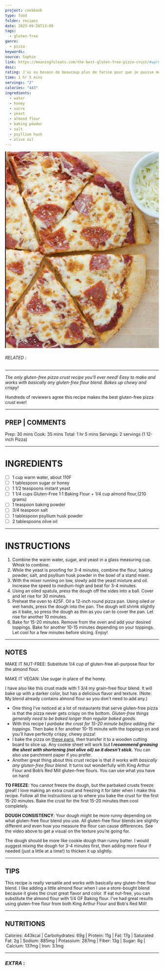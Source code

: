 ```yaml
---
project: cookbook
type: food
folder: recipes
date: 2023-09-28T13:09
tags:
  - gluten-free
genre:
  - pizza
keywords: 
source: Sophie
link: https://meaningfuleats.com/the-best-gluten-free-pizza-crust/#wprm-recipe-container-13055
desc: 
rating: J’ai eu besoin de beaucoup plus de farine pour que je puisse mettre la pâte en boule mais c’était bon. Par contre assez difficile à digérer
time: 1 hr 5 mins
servings: "2"
calories: "443"
ingredients:
  - water
  - honey
  - sucre
  - yeast
  - almond flour
  - baking powder
  - salt
  - psyllium husk
  - olive oil
---
```


![IMAGE](image_514.png)

###### *RELATED* : 
---
_The only gluten-free pizza crust recipe you’ll ever need! Easy to make and works with basically any gluten-free flour blend. Bakes up chewy and crispy!_

Hundreds of reviewers agree this recipe makes the best gluten-free pizza crust ever!

---
## PREP | COMMENTS

Prep: 30 mins Cook: 35 mins Total: 1 hr 5 mins
Servings: 2 servings (1 12-inch Pizza)

---
# INGREDIENTS

- [ ] 1 cup warm water, about 110F
- [ ] 1 tablespoon sugar or honey
- [ ] 1 1/2 teaspoons instant yeast
- [ ] 1 1/4 cups Gluten-Free 1:1 Baking Flour + 1/4 cup almond flour,(210 grams)
- [ ] 1 teaspoon baking powder
- [ ] 3/4 teaspoon salt
- [ ] 1 tablespoon psyllium husk powder
- [ ] 2 tablespoons olive oil

---
# INSTRUCTIONS

1. Combine the warm water, sugar, and yeast in a glass measuring cup. Whisk to combine.
2. While the yeast is proofing for 3-4 minutes, combine the flour, baking powder, salt, and psyllium husk powder in the bowl of a stand mixer.
3. With the mixer running on low, slowly add the yeast mixture and oil. Increase the speed to medium-high and beat for 3-4 minutes.
4. Using an oiled spatula, press the dough off the sides into a ball. Cover and let rise for 30 minutes.
5. Preheat the oven to 425F. Oil a 12-inch round pizza pan. Using oiled or wet hands, press the dough into the pan. The dough will shrink slightly as it bake, so press the dough as thin as you can to cover the pan. Let rise for another 10 minutes.
6. Bake for 15-20 minutes. Remove from the oven and add your desired toppings. Bake for another 10-15 minutes depending on your toppings. Let cool for a few minutes before slicing. Enjoy!

---
## NOTES

MAKE IT NUT-FREE: Substitute 1/4 cup of gluten-free all-purpose flour for the almond flour.
  
MAKE IT VEGAN: Use sugar in place of the honey.
  
I have also like this crust made with 1 3/4 my grain-free flour blend. It will bake up with a darker color, but has a delicious flavor and texture. (Note: My blend already contains almond flour so you don't need to add any.)


- One thing I’ve noticed at a lot of restaurants that serve gluten-free pizza is that the pizza never gets crispy on the bottom. _Gluten-free things generally need to be baked longer than regular baked goods._
- With this recipe I _parbake the crust for 15-20 minute before adding the toppings_. Then bake it for another 10-15 minute with the toppings on and you’ll have perfectly crispy, chewy pizza!
- I bake the pizza on [these pans](https://www.amazon.com/gp/product/B000Q3F060/ref=as_li_tl?ie=UTF8&camp=1789&creative=9325&creativeASIN=B000Q3F060&linkCode=as2&tag=meanieats04-20&linkId=TFI5MYC5F4GQCVOC), then transfer it to a wooden cutting board to slice up. Any cookie sheet will work but **I _recommend greasing the sheet with shortening (not olive oil) so it doesn’t stick._** You can also use parchment paper if you prefer.
- Another great thing about this crust recipe is that _it works with basically any gluten-free flour blend_. It turns out wonderfully with King Arthur Flour and Bob’s Red Mill gluten-free flours. You can use what you have on hand

**TO FREEZE**: You cannot freeze the dough, but the parbaked crusts freeze great! I love making an extra crust and freezing it for later when I make this recipe. Follow all the instructions up to where you bake the crust for the first 15-20 minutes. Bake the crust for the first 15-20 minutes then cool completely.

**DOUGH CONSISTENCY**: Your dough might be more runny depending on what gluten-free flour blend you use. All gluten-free flour blends are slightly different and even how you measure the flour can cause differences. See the video above to get a visual on the texture you’re going for.

The dough should be more like cookie dough than runny batter. I would suggest mixing the dough for 3-4 minutes first, then adding more flour if needed (just a little at a time!) to thicken it up slightly.

---
## TIPS

This recipe is really versatile and works with basically any gluten-free flour blend. I like adding a little almond flour when I use a store-bought blend because it gives the crust great flavor and color. If eat nut-free, you can substitute the almond flour with 1/4 GF Baking flour. I've had great results using gluten-free flour from both King Arthur Flour and Bob's Red Mill!

---
## NUTRITIONS

Calories: 443kcal | Carbohydrates: 69g | Protein: 11g | Fat: 17g | Saturated Fat: 2g | Sodium: 885mg | Potassium: 287mg | Fiber: 13g | Sugar: 8g | Calcium: 137mg | Iron: 3.1mg

---
### *EXTRA* :



